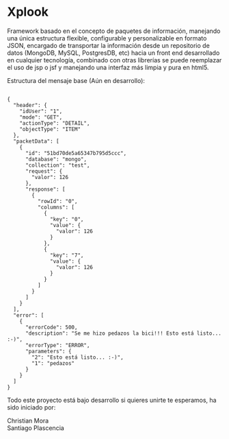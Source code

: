 Xplook
========

Framework basado en el concepto de paquetes de información, manejando una única estructura flexible, configurable y personalizable en formato JSON, encargado de transportar la información desde un repositorio de datos (MongoDB, MySQL, PostgresDB, etc) hacia un front end desarrollado en cualquier tecnología, combinado con otras librerías se puede reemplazar el uso de jsp o jsf y manejando una interfaz más limpia y pura en html5.


Estructura del mensaje base (Aún en desarrollo):
<pre><code>
{
  "header": {
    "idUser": "1",
    "mode": "GET",
    "actionType": "DETAIL",
    "objectType": "ITEM"
  },
  "packetData": [
    {
      "id": "51bd70de5a65347b795d5ccc",
      "database": "mongo",
      "collection": "test",
      "request": {
        "valor": 126
      },
      "response": [
        {
          "rowId": "0",
          "columns": [
            {
              "key": "0",
              "value": {
                "valor": 126
              }
            },
            {
              "key": "7",
              "value": {
                "valor": 126
              }
            }
          ]
        }
      ]
    }
  ],
  "error": [
    {
      "errorCode": 500,
      "description": "Se me hizo pedazos la bici!!! Esto está listo... :-)",
      "errorType": "ERROR",
      "parameters": {
        "2": "Esto está listo... :-)",
        "1": "pedazos"
      }
    }
  ]
}
</code></pre>

Todo este proyecto está bajo desarrollo si quieres unirte te esperamos, ha sido iniciado por:

Christian Mora<br/>
Santiago Plascencia
